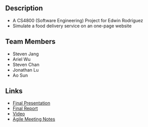 ## Description
* A CS4800 (Software Engineering) Project for Edwin Rodríguez
* Simulate a food delivery service on an one-page website

## Team Members
* Steven Jang
* Ariel Wu
* Steven Chan
* Jonathan Lu
* Ao Sun

## Links
* [Final Presentation](https://docs.google.com/presentation/d/18EY7zva5H0ixsQ6cKXbqCpgvQLK5IMomzaNZqHujkzw/edit#slide=id.p)
* [Final Report](https://docs.google.com/document/d/124KkSmFfBRV1IDOjNGiARey3lDr-DzLG0s3DMw0fqQ8/edit?usp=sharing)
* [Video](https://drive.google.com/file/d/1Yboj8-pkf10xF1bWQXe3eJ45VcHw6qdf/view?usp=sharing)
* [Agile Meeting Notes](https://alimentation-doc.vercel.app/)
